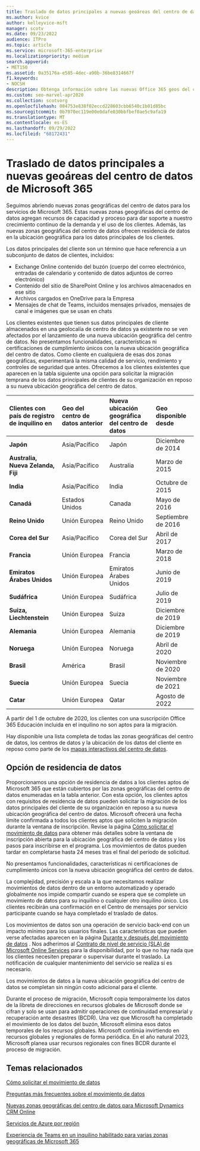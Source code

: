 ```yaml
---
title: Traslado de datos principales a nuevas geoáreas del centro de datos de Microsoft 365
ms.author: kvice
author: kelleyvice-msft
manager: scotv
ms.date: 09/23/2022
audience: ITPro
ms.topic: article
ms.service: microsoft-365-enterprise
ms.localizationpriority: medium
search.appverid:
- MET150
ms.assetid: 0a35176a-e585-4dec-a90b-36be8314667f
f1.keywords:
- NOCSH
description: Obtenga información sobre las nuevas Office 365 geos del centro de datos y cómo usar la opción de residencia de datos para solicitar el traslado de los datos principales a una nueva ubicación geográfica.
ms.custom: seo-marvel-apr2020
ms.collection: scotvorg
ms.openlocfilehash: 084753e838f02eccd228603cbb6540c1b01d85bc
ms.sourcegitcommit: 0b7070ec119e00e0dafe030bbfbef0ae5c9afa19
ms.translationtype: MT
ms.contentlocale: es-ES
ms.lasthandoff: 09/29/2022
ms.locfileid: "68172431"
---
```

# <a name="moving-core-data-to-new-microsoft-365-datacenter-geos"></a>Traslado de datos principales a nuevas geoáreas del centro de datos de Microsoft 365

Seguimos abriendo nuevas zonas geográficas del centro de datos para los servicios de Microsoft 365. Estas nuevas zonas geográficas del centro de datos agregan recursos de capacidad y proceso para dar soporte a nuestro crecimiento continuo de la demanda y el uso de los clientes. Además, las nuevas zonas geográficas del centro de datos ofrecen residencia de datos en la ubicación geográfica para los datos principales de los clientes.

Los datos principales del cliente son un término que hace referencia a un subconjunto de datos de clientes, incluidos:

- Exchange Online contenido del buzón (cuerpo del correo electrónico, entradas de calendario y contenido de datos adjuntos de correo electrónico)
- Contenido del sitio de SharePoint Online y los archivos almacenados en ese sitio
- Archivos cargados en OneDrive para la Empresa
- Mensajes de chat de Teams, incluidos mensajes privados, mensajes de canal e imágenes que se usan en chats
  
Los clientes existentes que tienen sus datos principales de cliente almacenados en una geolocalía de centro de datos ya existente no se ven afectados por el lanzamiento de una nueva ubicación geográfica del centro de datos. No presentamos funcionalidades, características ni certificaciones de cumplimiento únicos con la nueva ubicación geográfica del centro de datos. Como cliente en cualquiera de esas dos zonas geográficas, experimentará la misma calidad de servicio, rendimiento y controles de seguridad que antes. Ofrecemos a los clientes existentes que aparecen en la tabla siguiente una opción para solicitar la migración temprana de los datos principales de clientes de su organización en reposo a su nueva ubicación geográfica del centro de datos.
  
| Clientes con país de registro de inquilino en | Geo del centro de datos anterior | Nueva ubicación geográfica del centro de datos | Geo disponible desde |
|:-----|:-----|:-----|:-----|
|**Japón**| Asia/Pacífico | Japón | Diciembre de 2014 |
|**Australia, Nueva Zelanda, Fiji**| Asia/Pacífico | Australia | Marzo de 2015 |
|**India**| Asia/Pacífico | India | Octubre de 2015 |
|**Canadá**| Estados Unidos | Canada | Mayo de 2016 |
|**Reino Unido**| Unión Europea | Reino Unido | Septiembre de 2016 |
|**Corea del Sur**| Asia/Pacífico | Corea del Sur | Abril de 2017 |
|**Francia**| Unión Europea | Francia | Marzo de 2018 |
|**Emiratos Árabes Unidos**| Unión Europea | Emiratos Árabes Unidos | Junio de 2019 |
|**Sudáfrica**| Unión Europea | Sudáfrica | Julio de 2019 |
|**Suiza, Liechtenstein**| Unión Europea | Suiza | Diciembre de 2019 |
|**Alemania**| Unión Europea | Alemania | Diciembre de 2019 |
|**Noruega**| Unión Europea | Noruega | Abril de 2020 |
|**Brasil**| América | Brasil | Noviembre de 2020 |
|**Suecia**| Unión Europea | Suecia | Noviembre de 2021 |
|**Catar**| Unión Europea | Qatar | Agosto de 2022 |

A partir del 1 de octubre de 2020, los clientes con una suscripción Office 365 Educación incluida en el inquilino no son aptos para la migración.

Hay disponible una lista completa de todas las zonas geográficas del centro de datos, los centros de datos y la ubicación de los datos del cliente en reposo como parte de los [mapas interactivos del centro de datos](https://office.com/datamaps).
  
## <a name="data-residency-option"></a>Opción de residencia de datos

Proporcionamos una opción de residencia de datos a los clientes aptos de Microsoft 365 que están cubiertos por las zonas geográficas del centro de datos enumeradas en la tabla anterior. Con esta opción, los clientes aptos con requisitos de residencia de datos pueden solicitar la migración de los datos principales del cliente de su organización en reposo a su nueva ubicación geográfica del centro de datos.  Microsoft ofrecerá una fecha límite confirmada a todos los clientes aptos que soliciten la migración durante la ventana de inscripción.  Revise la página [Cómo solicitar el movimiento de datos](request-your-data-move.md) para obtener más detalles sobre la ventana de inscripción abierta para la ubicación geográfica del centro de datos y los pasos para inscribirse en el programa.  Los movimientos de datos pueden tardar en completarse hasta 24 meses tras el final del período de solicitud.

No presentamos funcionalidades, características ni certificaciones de cumplimiento únicos con la nueva ubicación geográfica del centro de datos.

La complejidad, precisión y escala a la que necesitamos realizar movimientos de datos dentro de un entorno automatizado y operado globalmente nos impide compartir cuando se espera que se complete un movimiento de datos para su inquilino o cualquier otro inquilino único. Los clientes recibirán una confirmación en el Centro de mensajes por servicio participante cuando se haya completado el traslado de datos.

Los movimientos de datos son una operación de servicio back-end con un impacto mínimo para los usuarios finales. Las características que pueden verse afectadas aparecen en la página [Durante y después del movimiento de datos](during-and-after-your-data-move.md) . Nos adherimos al [Contrato de nivel de servicio (SLA) de Microsoft Online Services](https://go.microsoft.com/fwlink/p/?LinkId=523897) para la disponibilidad, por lo que no hay nada que los clientes necesiten preparar o supervisar durante el traslado. La notificación de cualquier mantenimiento del servicio se realiza si es necesario.

Los movimientos de datos a la nueva ubicación geográfica del centro de datos se completan sin ningún costo adicional para el cliente.

Durante el proceso de migración, Microsoft copia temporalmente los datos de la libreta de direcciones en recursos globales de Microsoft donde se cifran y solo se usan para admitir operaciones de continuidad empresarial y recuperación ante desastres (BCDR). Una vez que Microsoft ha completado el movimiento de los datos del buzón, Microsoft elimina esos datos temporales de los recursos globales. Microsoft continúa invirtiendo en recursos globales y regionales de forma periódica. En el año natural 2023, Microsoft planea usar recursos regionales con fines BCDR durante el proceso de migración.

## <a name="related-topics"></a>Temas relacionados

[Cómo solicitar el movimiento de datos](request-your-data-move.md)

[Preguntas más frecuentes sobre el movimiento de datos](data-move-faq.md)
  
[Nuevas zonas geográficas del centro de datos para Microsoft Dynamics CRM Online](/power-platform/admin/new-datacenter-regions)
  
[Servicios de Azure por región](https://azure.microsoft.com/regions/)

[Experiencia de Teams en un inquilino habilitado para varias zonas geográficas de Microsoft 365](/microsoftteams/teams-experience-o365odb-spo-multi-geo)
